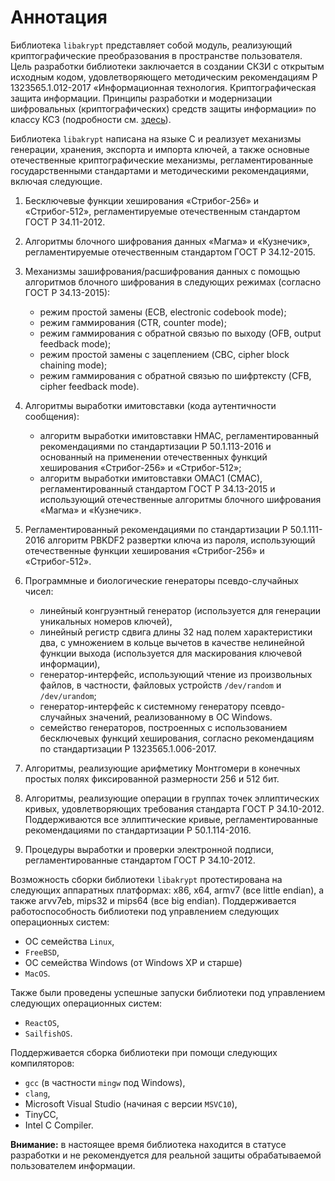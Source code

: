 # Аннотация

Библиотека `libakrypt` представляет собой модуль, реализующий криптографические
преобразования в пространстве пользователя. Цель разработки библиотеки заключается в создании СКЗИ
с открытым исходным кодом, удовлетворяющего методическим рекомендациям Р 1323565.1.012-2017
«Информационная технология. Криптографическая защита информации.
Принципы разработки и модернизации шифровальных (криптографических) средств защиты информации»
по классу КС3
(подробности см. [здесь](https://tc26.ru/standarts/rekomendatsii-po-standartizatsii/r-1323565-1-012-2017-informatsionnaya-tekhnologiya-kriptograficheskaya-zashchita-informatsii-printsipy-razrabotki-i-modernizatsii-shifrovalnykh-kriptograficheskikh-sredstv-zashchity-informatsii.html)).

Библиотека `libakrypt` написана на языке C и реализует механизмы генерации, хранения, экспорта и импорта ключей, а также
основные отечественные криптографические механизмы, регламентированные государственными стандартами
и методическими рекомендациями, включая следующие.

1. Бесключевые функции хеширования «Стрибог-256» и «Стрибог-512», регламентируемые
   отечественным стандартом ГОСТ Р 34.11-2012.

2. Алгоритмы блочного шифрования данных «Магма» и «Кузнечик», регламентируемые
   отечественным стандартом ГОСТ Р 34.12-2015.

3. Механизмы зашифрования/расшифрования данных c помощью алгоритмов блочного шифрования
   в следующих режимах (согласно ГОСТ Р 34.13-2015):
    * режим простой замены (ECB, electronic codebook mode);
    * режим гаммирования (CTR, counter mode);
    * режим гаммирования с обратной связью по выходу (OFB, output feedback mode);
    * режим простой замены с зацеплением (CBC, cipher block chaining mode);
    * режим гаммирования с обратной связью по шифртексту (CFB, cipher feedback mode).

4. Алгоритмы выработки имитовставки (кода аутентичности сообщения):
    * алгоритм выработки имитовставки HMAC, регламентированный рекомендациями по стандартизации Р 50.1.113-2016 и
    основанный на применении отечественных функций хеширования «Стрибог-256» и «Стрибог-512»;
    * алгоритм выработки имитовставки OMAC1 (CMAC), регламентированный стандартом ГОСТ Р 34.13-2015 и
    использующий отечественные алгоритмы блочного шифрования «Магма» и «Кузнечик».

5. Регламентированный рекомендациями по стандартизации Р 50.1.111-2016 алгоритм PBKDF2 развертки ключа
   из пароля, использующий отечественные функции хеширования «Стрибог-256» и «Стрибог-512».

6. Программные и биологические генераторы псевдо-случайных чисел:
    * линейный конгруэнтный генератор (используется для генерации уникальных номеров ключей),
    * линейный регистр сдвига длины 32 над полем характеристики два,
      с умножением в кольце вычетов в качестве нелинейной функции выхода (используется для маскирования ключевой информации),
    * генератор-интерфейс, использующий чтение из произвольных файлов, в частности,
       файловых устройств `/dev/random` и `/dev/urandom`;
    * генератор-интерфейс к системному генератору псевдо-случайных значений, реализованному в ОС Windows.
    * семейство генераторов, построенных с использованием бесключевых функций хеширования,
      согласно рекомендациям по стандартизации Р 1323565.1.006-2017.

7. Алгоритмы, реализующие арифметику Монтгомери в конечных простых полях
   фиксированной размерности 256 и 512 бит.

8. Алгоритмы, реализующие операции в группах точек эллиптических кривых,
   удовлетворяющих требования стандарта ГОСТ Р 34.10-2012. Поддерживаются все эллиптические кривые,
   регламентированные рекомендациями по стандартизации Р 50.1.114-2016.

9. Процедуры выработки и проверки электронной подписи, регламентированные стандартом ГОСТ Р 34.10-2012.


Возможность сборки библиотеки `libakrypt` протестирована на следующих аппаратных
платформах: x86, x64, armv7 (все little endian), а также arvv7eb, mips32 и mips64 (все big endian).
Поддерживается работоспособность библиотеки под управлением следующих операционных систем:

* OC семейства `Linux`,
* `FreeBSD`,
* ОС семейства Windows (от Windows XP и старше)
* `MacOS`.

Также были проведены успешные запуски библиотеки под управлением следующих операционных систем:

* `ReactOS`,
* `SailfishOS`.

Поддерживается сборка библиотеки при помощи следующих компиляторов:

* `gcc` (в частности `mingw` под Windows),
* `clang`,
* Microsoft Visual Studio (начиная с версии `MSVC10`),
* TinyCC,
* Intel C Compiler.

**Внимание:** в настоящее время библиотека находится в статусе разработки и не рекомендуется для
реальной защиты обрабатываемой пользователем информации.
